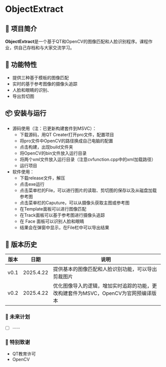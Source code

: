 # ObjectExtract

## 🌟 项目简介

**ObjectExtract**是一个基于QT和OpenCV的图像匹配和人脸识别程序。课程作业，供自己存档和与大家交流学习。

## 🚀 功能特性

- 提供三种基于模板的图像匹配
- 实时的基于参考图像的摄像头追踪
- 人脸和眼睛的识别、
- 导出剪切图

## 📦 安装与运行

- 源码使用（注：已更新构建套件到MSVC）：
  - 下载源码，用QT Creater打开pro文件，配置项目
  - 将pro文件中OpenCV的路径换成自己电脑的配置
  - 点击构建，出现build文件夹
  - 将OpenCV的bin文件放入运行目录
  - 将两个xml文件放入运行目录（注意cvfunction.cpp中的xml加载路径）
  - 运行项目
- 软件使用：
  - 下载release文件，解压
  - 点击exe运行
  - 点击菜单栏的File，可以进行图片的读取、剪切图的保存以及从磁盘加载参考图
  - 点击菜单栏的Caputure，可以从摄像头获取主图或参考图
  - 在Template面板可以进行图像匹配
  - 在Track面板可以基于参考图进行摄像头追踪
  - 在 Face 面板可以识别人脸和眼睛
  - 结果会在弹窗中显示，在File栏中可以导出结果

## 📌 版本历史

| 版本 | 日期       | 说明                                 |
| ---- | --------- | ------------------------------------ |
| v0.1 | 2025.4.22 | 提供基本的图像匹配和人脸识别功能，可以导出剪裁图片 |
| v0.2 | 2025.4.22 | 优化图像导入的逻辑，增加实时追踪的功能，更改构建套件为MSVC，OpenCV为官网预编译版本| 


### 📅 未来计划
- [ ] ······

### 📝 特别致谢

- QT教育许可
- OpenCV
